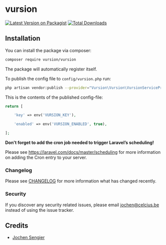 # vursion

[![Latest Version on Packagist](https://img.shields.io/packagist/v/vursion/vursion.svg?style=flat-square)](https://packagist.org/packages/vursion/vursion)
[![Total Downloads](https://img.shields.io/packagist/dt/vursion/vursion.svg?style=flat-square)](https://packagist.org/packages/vursion/vursion)

## Installation

You can install the package via composer:

```bash
composer require vursion/vursion
```

The package will automatically register itself.

To publish the config file to `config/vursion.php` run:
```bash
php artisan vendor:publish --provider="Vursion\Vursion\VursionServiceProvider"
```

This is the contents of the published config-file:

```php
return [

    'key' => env('VURSION_KEY'),

    'enabled' => env('VURSION_ENABLED', true),

];
```

**Don't forget to add the cron job needed to trigger Laravel’s scheduling!**

Please see https://laravel.com/docs/master/scheduling for more information on adding the Cron entry to your server.

### Changelog

Please see [CHANGELOG](CHANGELOG.md) for more information what has changed recently.

### Security

If you discover any security related issues, please email jochen@celcius.be instead of using the issue tracker.

## Credits

- [Jochen Sengier](https://github.com/celcius-jochen)

